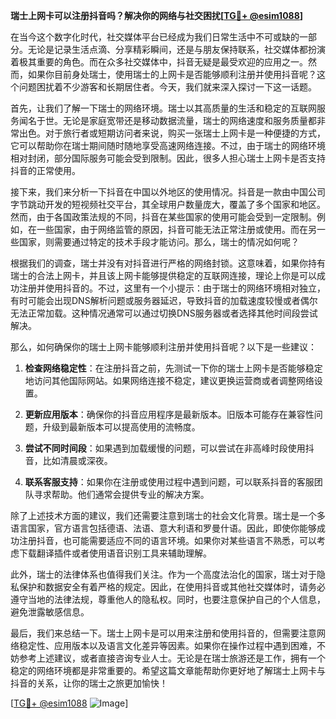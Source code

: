**瑞士上网卡可以注册抖音吗？解决你的网络与社交困扰[[TG💪+ @esim1088](https://t.me/s/esim1088)]**

在当今这个数字化时代，社交媒体平台已经成为我们日常生活中不可或缺的一部分。无论是记录生活点滴、分享精彩瞬间，还是与朋友保持联系，社交媒体都扮演着极其重要的角色。而在众多社交媒体中，抖音无疑是最受欢迎的应用之一。然而，如果你目前身处瑞士，使用瑞士的上网卡是否能够顺利注册并使用抖音呢？这个问题困扰着不少游客和长期居住者。今天，我们就来深入探讨一下这一话题。

首先，让我们了解一下瑞士的网络环境。瑞士以其高质量的生活和稳定的互联网服务闻名于世。无论是家庭宽带还是移动数据流量，瑞士的网络速度和服务质量都非常出色。对于旅行者或短期访问者来说，购买一张瑞士上网卡是一种便捷的方式，它可以帮助你在瑞士期间随时随地享受高速网络连接。不过，由于瑞士的网络环境相对封闭，部分国际服务可能会受到限制。因此，很多人担心瑞士上网卡是否支持抖音的正常使用。

接下来，我们来分析一下抖音在中国以外地区的使用情况。抖音是一款由中国公司字节跳动开发的短视频社交平台，其全球用户数量庞大，覆盖了多个国家和地区。然而，由于各国政策法规的不同，抖音在某些国家的使用可能会受到一定限制。例如，在一些国家，由于网络监管的原因，抖音可能无法正常注册或使用。而在另一些国家，则需要通过特定的技术手段才能访问。那么，瑞士的情况如何呢？

根据我们的调查，瑞士并没有对抖音进行严格的网络封锁。这意味着，如果你持有瑞士的合法上网卡，并且该上网卡能够提供稳定的互联网连接，理论上你是可以成功注册并使用抖音的。不过，这里有一个小提示：由于瑞士的网络环境相对独立，有时可能会出现DNS解析问题或服务器延迟，导致抖音的加载速度较慢或者偶尔无法正常加载。这种情况通常可以通过切换DNS服务器或者选择其他时间段尝试解决。

那么，如何确保你的瑞士上网卡能够顺利注册并使用抖音呢？以下是一些建议：

1. **检查网络稳定性**：在注册抖音之前，先测试一下你的瑞士上网卡是否能够稳定地访问其他国际网站。如果网络连接不稳定，建议更换运营商或者调整网络设置。

2. **更新应用版本**：确保你的抖音应用程序是最新版本。旧版本可能存在兼容性问题，升级到最新版本可以提高使用的流畅度。

3. **尝试不同时间段**：如果遇到加载缓慢的问题，可以尝试在非高峰时段使用抖音，比如清晨或深夜。

4. **联系客服支持**：如果你在注册或使用过程中遇到问题，可以联系抖音的客服团队寻求帮助。他们通常会提供专业的解决方案。

除了上述技术方面的建议，我们还需要注意到瑞士的社会文化背景。瑞士是一个多语言国家，官方语言包括德语、法语、意大利语和罗曼什语。因此，即使你能够成功注册抖音，也可能需要适应不同的语言环境。如果你对某些语言不熟悉，可以考虑下载翻译插件或者使用语音识别工具来辅助理解。

此外，瑞士的法律体系也值得我们关注。作为一个高度法治化的国家，瑞士对于隐私保护和数据安全有着严格的规定。因此，在使用抖音或其他社交媒体时，请务必遵守当地的法律法规，尊重他人的隐私权。同时，也要注意保护自己的个人信息，避免泄露敏感信息。

最后，我们来总结一下。瑞士上网卡是可以用来注册和使用抖音的，但需要注意网络稳定性、应用版本以及语言文化差异等因素。如果你在操作过程中遇到困难，不妨参考上述建议，或者直接咨询专业人士。无论是在瑞士旅游还是工作，拥有一个稳定的网络环境都是非常重要的。希望这篇文章能帮助你更好地了解瑞士上网卡与抖音的关系，让你的瑞士之旅更加愉快！

[[TG💪+ @esim1088](https://t.me/s/esim1088) ![Image](https://i.postimg.cc/4NQfJmqS/Snipaste-2025-05-13-00-14-12.png)]